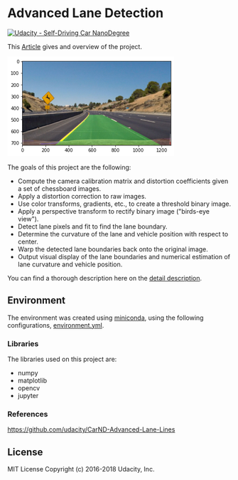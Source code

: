 # Advanced Lane Detection
[![Udacity - Self-Driving Car NanoDegree](https://s3.amazonaws.com/udacity-sdc/github/shield-carnd.svg)](http://www.udacity.com/drive)

This [Article](https://advt3.com/posts/advanced_lane_detection/) gives and overview of the project.

![result](results/result.png)

The goals of this project are the following:

* Compute the camera calibration matrix and distortion coefficients given a set of chessboard images.
* Apply a distortion correction to raw images.
* Use color transforms, gradients, etc., to create a threshold binary image.
* Apply a perspective transform to rectify binary image ("birds-eye view").
* Detect lane pixels and fit to find the lane boundary.
* Determine the curvature of the lane and vehicle position with respect to center.
* Warp the detected lane boundaries back onto the original image.
* Output visual display of the lane boundaries and numerical estimation of lane curvature and vehicle position.

You can find a thorough description here on the [detail description](detail_description.md).

## Environment
The environment was created using [miniconda](https://docs.conda.io/en/latest/miniconda.html),
 using the following configurations, [environment.yml](environment.yml).
 
### Libraries
The libraries used on this project are:
  - numpy
  - matplotlib
  - opencv
  - jupyter

 ### References
 https://github.com/udacity/CarND-Advanced-Lane-Lines
 
 ## License
 MIT License Copyright (c) 2016-2018 Udacity, Inc.
